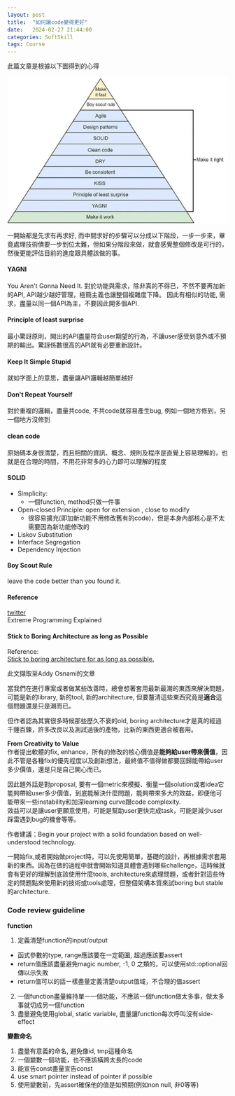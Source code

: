 ```yaml
---
layout: post
title:  "如何讓code變得更好"
date:   2024-02-27 21:44:00
categories: SoftSkill
tags: Course
---
```


此篇文章是根據以下圖得到的心得

![](/assets/images/notes/SoftSkill/4.jpeg)

一開始都是先求有再求好, 而中間求好的步驟可以分成以下階段，一步一步來，畢竟處理技術債要一步到位太難，但如果分階段來做，就會感覺整個修改是可行的，然後更能評估目前的進度跟具體該做的事。

#### YAGNI

You Aren't Gonna Need It.  對於功能與需求，除非真的不得已，不然不要再加新的API,  API越少越好管理，極簡主義也讓整個複雜度下降。 因此有相似的功能, 需求，盡量以同一個API為主，不要因此開多個API.

#### Principle of least surprise

最小驚訝原則，開出的API盡量符合user期望的行為，不讓user感受到意外或不預期的輸出。驚訝係數很高的API就有必要重新設計。

#### Keep It Simple Stupid

就如字面上的意思，盡量讓API邏輯越簡單越好

#### Don't Repeat Yourself

對於重複的邏輯，盡量共code, 不共code就容易產生bug, 例如一個地方修到，另一個地方沒修到

#### clean code

原始碼本身很清楚，而且相關的資訊、概念、規則及程序是直覺上容易理解的，也就是在合理的時間，不用花非常多的心力即可以理解的程度

#### SOLID

- Simplicity:
    - 一個function, method只做一件事
- Open-closed Principle: open for extension , close to modify
    - 很容易擴充(即加新功能不用修改舊有的code)，但是本身內部核心是不太需要因為新功能修改的
- Liskov Substitution
- Interface Segregation
- Dependency Injection

#### Boy Scout Rule

leave the code better than you found it.

#### Reference

[twitter](https://twitter.com/mwaseemzakir/status/1770159698404364756)<br />
Extreme Programming Explained


#### Stick to Boring Architecture as long as Possible

Reference:<br />
[Stick to boring architecture for as long as possible.](https://addyo.substack.com/p/stick-to-boring-architecture-for)

此文擷取至Addy Osnami的文章

當我們在進行專案或者做某些改善時，總會想著套用最新最潮的東西來解決問題，可能是新的library, 新的tool, 新的architecture, 但要釐清這些東西究竟是**適合**這個問題還是只是潮而已。

但作者認為其實很多時候那些歷久不衰的old, boring architecture才是真的經過千錘百鍊，許多改良以及測試過後的產物，比新的東西更適合被套用。

**From Creativity to Value**<br />
作者提出軟體的fix, enhance，所有的修改的核心價值是**能夠給user帶來價值**，因此不管是各種fix的優先程度以及創新想法，最終值不值得做都要回歸能帶給user多少價值，還是只是自己開心而已。 

因此題外話是對proposal, 要有一個metric來模擬、衡量一個solution或者idea它能夠帶給user多少價值，到底能解決什麼問題，能夠帶來多大的效益，即便他可能帶來一些instability和加深learning curve跟code complexity.<br />
效益可以是讓user更願意使用，可能是幫助user更快完成task，可能是減少user踩雷遇到bug的機會等等。

作者建議：Begin your project with a solid foundation based on well-understood technology.

一開始fix,或者開始做project時，可以先使用簡單，基礎的設計，再根據需求套用新的東西。因為在做的過程中就會開始知道具體會遇到哪些challenge，這時候就會有更好的理解到底該使用什麼tools, architecture來處理問題，或者針對這些特定的問題點來使用新的技術或tools處理，但整個架構本質來試boring but stable的architecture.


### Code review guideline

**function**<br />
1. 定義清楚function的input/output
 - 函式參數的type, range應該要在一定範圍, 超過應該要assert
 - return值應該盡量避免magic number, -1, 0 之類的，可以使用std::optional回傳以示失敗
 - return值可以的話ㄧ樣盡量定義清楚output值域，不合理的值assert
2. 一個function盡量維持單一一個功能，不應該一個function做太多事，做太多事就切成另一個function
3. 盡量避免使用global, static variable, 盡量讓function每次呼叫沒有side-effect

**變數命名**
1. 盡量有意義的命名, 避免像id, tmp這種命名
2. 一個變數一個功能，也不應該橫跨太長的code
3. 能宣告const盡量宣告const
4. use smart pointer instead of pointer if possible
5. 使用變數前，先assert確保他的值是如預期(例如non null, 非0等等)